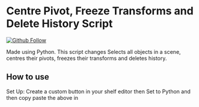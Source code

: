 # Centre Pivot, Freeze Transforms and Delete History Script

<a href="https://github.com/KieronJenkins" target="_blank"><img src="https://img.shields.io/github/followers/kieronjenkins?label=Follow&style=social" alt="Github Follow"></a>

Made using Python. This script changes Selects all objects in a scene, centres their pivots, freezes their transforms and deletes history.

## How to use
Set Up: Create a custom button in your shelf editor then Set to Python and then copy paste the above in
